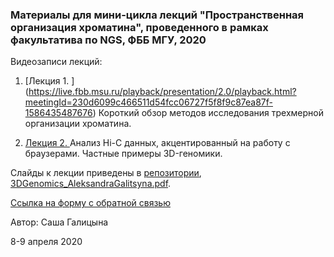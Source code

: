 ### Материалы для мини-цикла лекций "Пространственная организация хроматина", проведенного в рамках факультатива по NGS, ФББ МГУ, 2020

Видеозаписи лекций: 

1. [Лекция 1. ] (https://live.fbb.msu.ru/playback/presentation/2.0/playback.html?meetingId=230d6099c466511d54fcc06727f5f8f9c87ea87f-1586435487676) Короткий обзор методов исследования трехмерной организации хроматина.

2. [Лекция 2. ](https://youtu.be/lzn7p33rC9A)  Анализ Hi-C данных, акцентированный на работу с браузерами. Частные примеры 3D-геномики.


Слайды к лекции приведены в [репозитории](https://github.com/agalitsyna/Teaching_materials), [3DGenomics_AleksandraGalitsyna.pdf](https://github.com/agalitsyna/Teaching_materials/blob/master/3DGenomics_AleksandraGalitsyna.pdf).

[Ссылка на форму с обратной связью](https://docs.google.com/forms/d/e/1FAIpQLSfAO-RNY-sxNH3bzzIPRZW_ZyYDz7ZcqKG3VY1QtcEZNmQ9rw/viewform?usp=pp_url)

Автор: Саша Галицына

8-9 апреля 2020
